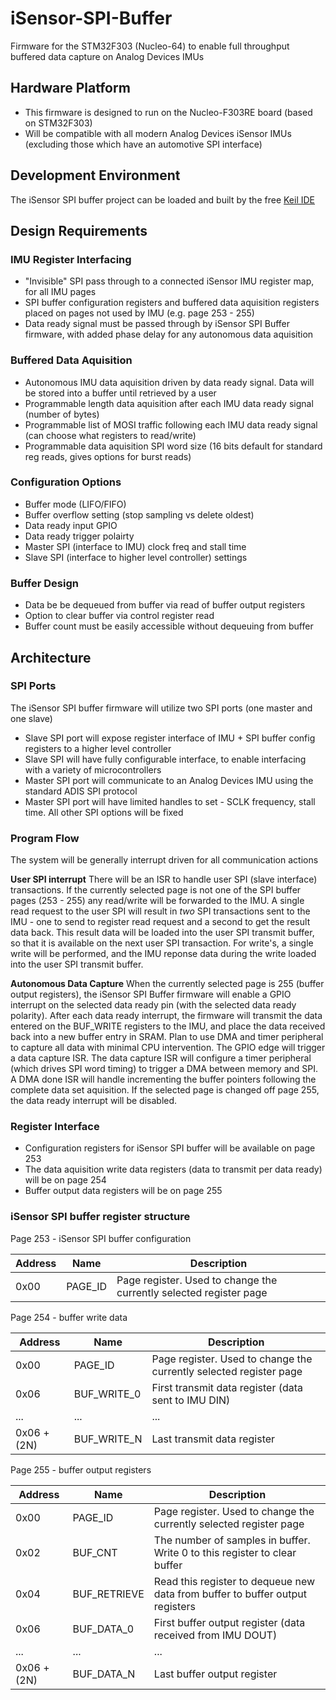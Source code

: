 # iSensor-SPI-Buffer
Firmware for the STM32F303 (Nucleo-64) to enable full throughput buffered data capture on Analog Devices IMUs

## Hardware Platform

* This firmware is designed to run on the Nucleo-F303RE board (based on STM32F303)
* Will be compatible with all modern Analog Devices iSensor IMUs (excluding those which have an automotive SPI interface)

## Development Environment

The iSensor SPI buffer project can be loaded and built by the free [Keil IDE](http://www2.keil.com/mdk5/)

## Design Requirements

### IMU Register Interfacing

* "Invisible" SPI pass through to a connected iSensor IMU register map, for all IMU pages
* SPI buffer configuration registers and buffered data aquisition registers placed on pages not used by IMU (e.g. page 253 - 255)
* Data ready signal must be passed through by iSensor SPI Buffer firmware, with added phase delay for any autonomous data aquisition

### Buffered Data Aquisition

* Autonomous IMU data aquisition driven by data ready signal. Data will be stored into a buffer until retrieved by a user
* Programmable length data aquisition after each IMU data ready signal (number of bytes)
* Programmable list of MOSI traffic following each IMU data ready signal (can choose what registers to read/write)
* Programmable data aquisition SPI word size (16 bits default for standard reg reads, gives options for burst reads)

### Configuration Options

* Buffer mode (LIFO/FIFO)
* Buffer overflow setting (stop sampling vs delete oldest)
* Data ready input GPIO
* Data ready trigger polairty
* Master SPI (interface to IMU) clock freq and stall time
* Slave SPI (interface to higher level controller) settings

### Buffer Design

* Data be be dequeued from buffer via read of buffer output registers
* Option to clear buffer via control register read
* Buffer count must be easily accessible without dequeuing from buffer

## Architecture

### SPI Ports

The iSensor SPI buffer firmware will utilize two SPI ports (one master and one slave)
* Slave SPI port will expose register interface of IMU + SPI buffer config registers to a higher level controller
* Slave SPI will have fully configurable interface, to enable interfacing with a variety of microcontrollers
* Master SPI port will communicate to an Analog Devices IMU using the standard ADIS SPI protocol
* Master SPI port will have limited handles to set - SCLK frequency, stall time. All other SPI options will be fixed

### Program Flow

The system will be generally interrupt driven for all communication actions

**User SPI interrupt**
There will be an ISR to handle user SPI (slave interface) transactions. If the currently selected page is not one of the SPI buffer pages (253 - 255) any read/write will be forwarded to the IMU. A single read request to the user SPI will result in *two* SPI transactions sent to the IMU - one to send to register read request and a second to get the result data back. This result data will be loaded into the user SPI transmit buffer, so that it is available on the next user SPI transaction. For write's, a single write will be performed, and the IMU reponse data during the write loaded into the user SPI transmit buffer.

**Autonomous Data Capture**
When the currently selected page is 255 (buffer output registers), the iSensor SPI Buffer firmware will enable a GPIO interrupt on the selected data ready pin (with the selected data ready polarity). After each data ready interrupt, the firmware will transmit the data entered on the BUF_WRITE registers to the IMU, and place the data received back into a new buffer entry in SRAM. Plan to use DMA and timer peripheral to capture all data with minimal CPU intervention. The GPIO edge will trigger a data capture ISR. The data capture ISR will configure a timer peripheral (which drives SPI word timing) to trigger a DMA between memory and SPI. A DMA done ISR will handle incrementing the buffer pointers following the complete data set aquisition. If the selected page is changed off page 255, the data ready interrupt will be disabled.

### Register Interface

* Configuration registers for iSensor SPI buffer will be available on page 253
* The data aquisition write data registers (data to transmit per data ready) will be on page 254
* Buffer output data registers will be on page 255

### iSensor SPI buffer register structure

Page 253 - iSensor SPI buffer configuration

| Address | Name | Description |
| --- | --- | --- |
| 0x00 | PAGE_ID | Page register. Used to change the currently selected register page |

Page 254 - buffer write data

| Address | Name | Description |
| --- | --- | --- |
| 0x00 | PAGE_ID | Page register. Used to change the currently selected register page |
| 0x06 | BUF_WRITE_0 | First transmit data register (data sent to IMU DIN) |
| ... | ... | ... |
| 0x06 + (2N) | BUF_WRITE_N | Last transmit data register |

Page 255 - buffer output registers

| Address | Name | Description |
| --- | --- | --- |
| 0x00 | PAGE_ID | Page register. Used to change the currently selected register page |
| 0x02 | BUF_CNT | The number of samples in buffer. Write 0 to this register to clear buffer |
| 0x04 | BUF_RETRIEVE | Read this register to dequeue new data from buffer to buffer output registers |
| 0x06 | BUF_DATA_0 | First buffer output register (data received from IMU DOUT) |
| ... | ... | ... |
| 0x06 + (2N) | BUF_DATA_N | Last buffer output register |



